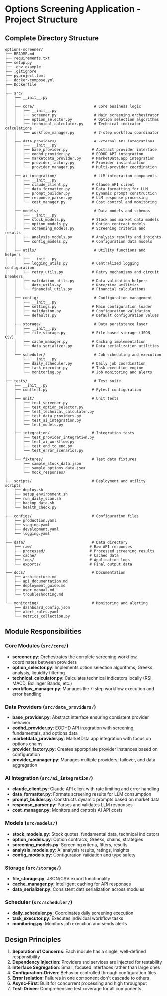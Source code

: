 # Options Screening Application - Project Structure

## Complete Directory Structure

```
options-screener/
├── README.md
├── requirements.txt
├── setup.py
├── .env.example
├── .gitignore
├── pyproject.toml
├── docker-compose.yml
├── Dockerfile
│
├── src/
│   ├── __init__.py
│   │
│   ├── core/                           # Core business logic
│   │   ├── __init__.py
│   │   ├── screener.py                 # Main screening orchestrator
│   │   ├── option_selector.py          # Option selection algorithms
│   │   ├── technical_calculator.py     # Technical indicator calculations
│   │   └── workflow_manager.py         # 7-step workflow coordinator
│   │
│   ├── data_providers/                 # External API integrations
│   │   ├── __init__.py
│   │   ├── base_provider.py           # Abstract provider interface
│   │   ├── eodhd_provider.py          # EODHD API integration
│   │   ├── marketdata_provider.py     # MarketData.app integration
│   │   ├── provider_factory.py        # Provider instantiation
│   │   └── provider_manager.py        # Multi-provider coordination
│   │
│   ├── ai_integration/                 # LLM integration components
│   │   ├── __init__.py
│   │   ├── claude_client.py           # Claude API client
│   │   ├── data_formatter.py          # Data formatting for LLM
│   │   ├── prompt_builder.py          # Dynamic prompt construction
│   │   ├── response_parser.py         # LLM response processing
│   │   └── cost_manager.py            # Cost control and monitoring
│   │
│   ├── models/                         # Data models and schemas
│   │   ├── __init__.py
│   │   ├── stock_models.py            # Stock and market data models
│   │   ├── option_models.py           # Option contract models
│   │   ├── screening_models.py        # Screening criteria and results
│   │   ├── analysis_models.py         # Analysis results and insights
│   │   └── config_models.py           # Configuration data models
│   │
│   ├── utils/                          # Utility functions and helpers
│   │   ├── __init__.py
│   │   ├── logging_utils.py           # Centralized logging configuration
│   │   ├── retry_utils.py             # Retry mechanisms and circuit breakers
│   │   ├── validation_utils.py        # Data validation helpers
│   │   ├── date_utils.py              # Date/time utilities
│   │   └── financial_utils.py         # Financial calculations
│   │
│   ├── config/                         # Configuration management
│   │   ├── __init__.py
│   │   ├── settings.py                # Main configuration loader
│   │   ├── validation.py              # Configuration validation
│   │   └── defaults.py                # Default configuration values
│   │
│   ├── storage/                        # Data persistence layer
│   │   ├── __init__.py
│   │   ├── file_storage.py            # File-based storage (JSON, CSV)
│   │   ├── cache_manager.py           # Caching implementation
│   │   └── data_serializer.py         # Data serialization utilities
│   │
│   └── scheduler/                      # Job scheduling and execution
│       ├── __init__.py
│       ├── daily_scheduler.py         # Daily job coordination
│       ├── task_executor.py           # Task execution engine
│       └── monitoring.py              # Job monitoring and alerts
│
├── tests/                              # Test suite
│   ├── __init__.py
│   ├── conftest.py                    # Pytest configuration
│   │
│   ├── unit/                          # Unit tests
│   │   ├── test_screener.py
│   │   ├── test_option_selector.py
│   │   ├── test_technical_calculator.py
│   │   ├── test_data_providers.py
│   │   ├── test_ai_integration.py
│   │   └── test_models.py
│   │
│   ├── integration/                   # Integration tests
│   │   ├── test_provider_integration.py
│   │   ├── test_ai_workflow.py
│   │   ├── test_end_to_end.py
│   │   └── test_error_scenarios.py
│   │
│   └── fixtures/                      # Test data fixtures
│       ├── sample_stock_data.json
│       ├── sample_options_data.json
│       └── mock_responses/
│
├── scripts/                           # Deployment and utility scripts
│   ├── deploy.sh
│   ├── setup_environment.sh
│   ├── run_daily_scan.sh
│   ├── backup_data.sh
│   └── health_check.py
│
├── configs/                           # Configuration files
│   ├── production.yaml
│   ├── staging.yaml
│   ├── development.yaml
│   └── logging.yaml
│
├── data/                              # Data directory
│   ├── raw/                          # Raw API responses
│   ├── processed/                    # Processed screening results
│   ├── cache/                        # Cached data
│   ├── logs/                         # Application logs
│   └── exports/                      # Final output data
│
├── docs/                              # Documentation
│   ├── architecture.md
│   ├── api_documentation.md
│   ├── deployment_guide.md
│   ├── user_manual.md
│   └── troubleshooting.md
│
└── monitoring/                        # Monitoring and alerting
    ├── dashboard_config.json
    ├── alert_rules.yaml
    └── metrics_collection.py
```

## Module Responsibilities

### Core Modules (`src/core/`)
- **screener.py**: Orchestrates the complete screening workflow, coordinates between providers
- **option_selector.py**: Implements option selection algorithms, Greeks analysis, liquidity filtering
- **technical_calculator.py**: Calculates technical indicators locally (RSI, MACD, Bollinger Bands, etc.)
- **workflow_manager.py**: Manages the 7-step workflow execution and error handling

### Data Providers (`src/data_providers/`)
- **base_provider.py**: Abstract interface ensuring consistent provider behavior
- **eodhd_provider.py**: EODHD API integration with screening, fundamentals, and options data
- **marketdata_provider.py**: MarketData.app integration with focus on options chains
- **provider_factory.py**: Creates appropriate provider instances based on configuration
- **provider_manager.py**: Manages multiple providers, failover, and data aggregation

### AI Integration (`src/ai_integration/`)
- **claude_client.py**: Claude API client with rate limiting and error handling
- **data_formatter.py**: Formats screening results for LLM consumption
- **prompt_builder.py**: Constructs dynamic prompts based on market data
- **response_parser.py**: Parses and validates LLM responses
- **cost_manager.py**: Monitors and controls AI API costs

### Models (`src/models/`)
- **stock_models.py**: Stock quotes, fundamental data, technical indicators
- **option_models.py**: Option contracts, Greeks, chains, strategies
- **screening_models.py**: Screening criteria, filters, results
- **analysis_models.py**: AI analysis results, ratings, insights
- **config_models.py**: Configuration validation and type safety

### Storage (`src/storage/`)
- **file_storage.py**: JSON/CSV export functionality
- **cache_manager.py**: Intelligent caching for API responses
- **data_serializer.py**: Consistent data serialization across modules

### Scheduler (`src/scheduler/`)
- **daily_scheduler.py**: Coordinates daily screening execution
- **task_executor.py**: Executes individual workflow tasks
- **monitoring.py**: Monitors job execution and sends alerts

## Design Principles

1. **Separation of Concerns**: Each module has a single, well-defined responsibility
2. **Dependency Injection**: Providers and services are injected for testability
3. **Interface Segregation**: Small, focused interfaces rather than large ones
4. **Configuration-Driven**: Behavior controlled through configuration files
5. **Error Isolation**: Failures in one component don't cascade to others
6. **Async-First**: Built for concurrent processing and high throughput
7. **Test-Driven**: Comprehensive test coverage for all components
